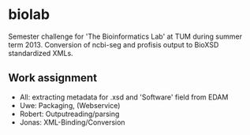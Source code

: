biolab
======
Semester challenge for 'The Bioinformatics Lab' at TUM during summer term 2013.
Conversion of ncbi-seg and profisis output to BioXSD standardized XMLs.

Work assignment
---------------
* All: extracting metadata for .xsd and 'Software' field from EDAM
* Uwe: Packaging, (Webservice)
* Robert: Outputreading/parsing
* Jonas: XML-Binding/Conversion

